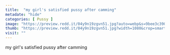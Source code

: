 ```yaml
---
title:  "my girl's satisfied pussy after camming"
metadate: "hide"
categories: [ Pussy ]
image: "https://preview.redd.it/04y9n19zgvn51.jpg?auto=webp&s=9bee3c390378525a33a6c9e310efe2e1cf51cd55"
thumb: "https://preview.redd.it/04y9n19zgvn51.jpg?width=1080&crop=smart&auto=webp&s=4d55c72d833ec8f5073063c7470e5ae3f3a43409"
visit: ""
---
```

my girl's satisfied pussy after camming
